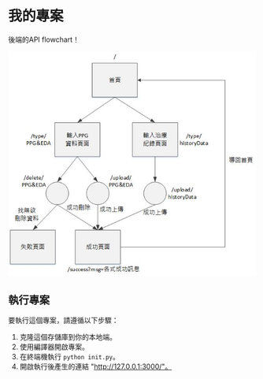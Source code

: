 # 我的專案

後端的API flowchart！

![API flowchart](API_flow_chart.jpg)

## 執行專案

要執行這個專案，請遵循以下步驟：

1. 克隆這個存儲庫到你的本地端。
2. 使用編譯器開啟專案。
3. 在終端機執行 `python init.py`。
4. 開啟執行後產生的連結 "http://127.0.0.1:3000/"。
